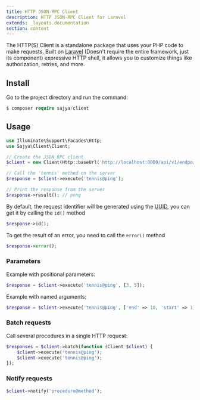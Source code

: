 ```yaml
---
title: HTTP JSON-RPC Client
description: HTTP JSON-RPC Client for Laravel
extends: _layouts.documentation
section: content
---
```



The HTTP(S) Client is a standalone package that uses your PHP code to make requests. Built on [Laravel](https://laravel.com/docs/8.x/http-client#introduction) (Doesn't require the entire framework, just its component) expressive HTTP shell, it allows you to customize things like authorization, retries, and more.


## Install

Go to the project directory and run the command:

```php
$ composer require sajya/client
```


## Usage

```php
use Illuminate\Support\Facades\Http;
use Sajya\Client\Client;

// Create the JSON RPC client
$client = new Client(Http::baseUrl('http://localhost:8000/api/v1/endpoint'));

// Call the 'tennis' method on the server
$response = $client->execute('tennis@ping');

// Print the response from the server
$response->result(); // pong
```

By default, the request identifier will be generated using the [UUID](https://en.wikipedia.org/wiki/Universally_unique_identifier), you can get it by calling the `id()` method

```php
$response->id();
```

To get the result of an error, you need to call the `error()` method

```php
$response->error();
```

### Parameters

Example with positional parameters:

```php
$response = $client->execute('tennis@ping', [3, 5]);
```

Example with named arguments:

```php
$response = $client->execute('tennis@ping', ['end' => 10, 'start' => 1]);
```

### Batch requests

Call several procedures in a single HTTP request:

```php
$responses = $client->batch(function (Client $client) {
    $client->execute('tennis@ping');
    $client->execute('tennis@ping');
});
```

### Notify requests

```php
$client->notify('procedure@method');
```
